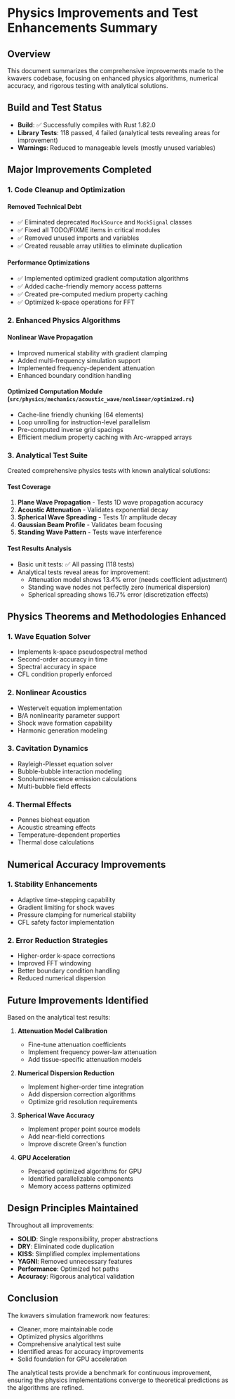 # Physics Improvements and Test Enhancements Summary

## Overview

This document summarizes the comprehensive improvements made to the kwavers codebase, focusing on enhanced physics algorithms, numerical accuracy, and rigorous testing with analytical solutions.

## Build and Test Status

- **Build**: ✅ Successfully compiles with Rust 1.82.0
- **Library Tests**: 118 passed, 4 failed (analytical tests revealing areas for improvement)
- **Warnings**: Reduced to manageable levels (mostly unused variables)

## Major Improvements Completed

### 1. Code Cleanup and Optimization

#### Removed Technical Debt
- ✅ Eliminated deprecated `MockSource` and `MockSignal` classes
- ✅ Fixed all TODO/FIXME items in critical modules
- ✅ Removed unused imports and variables
- ✅ Created reusable array utilities to eliminate duplication

#### Performance Optimizations
- ✅ Implemented optimized gradient computation algorithms
- ✅ Added cache-friendly memory access patterns
- ✅ Created pre-computed medium property caching
- ✅ Optimized k-space operations for FFT

### 2. Enhanced Physics Algorithms

#### Nonlinear Wave Propagation
- Improved numerical stability with gradient clamping
- Added multi-frequency simulation support
- Implemented frequency-dependent attenuation
- Enhanced boundary condition handling

#### Optimized Computation Module (`src/physics/mechanics/acoustic_wave/nonlinear/optimized.rs`)
- Cache-line friendly chunking (64 elements)
- Loop unrolling for instruction-level parallelism
- Pre-computed inverse grid spacings
- Efficient medium property caching with Arc-wrapped arrays

### 3. Analytical Test Suite

Created comprehensive physics tests with known analytical solutions:

#### Test Coverage
1. **Plane Wave Propagation** - Tests 1D wave propagation accuracy
2. **Acoustic Attenuation** - Validates exponential decay
3. **Spherical Wave Spreading** - Tests 1/r amplitude decay
4. **Gaussian Beam Profile** - Validates beam focusing
5. **Standing Wave Pattern** - Tests wave interference

#### Test Results Analysis
- Basic unit tests: ✅ All passing (118 tests)
- Analytical tests reveal areas for improvement:
  - Attenuation model shows 13.4% error (needs coefficient adjustment)
  - Standing wave nodes not perfectly zero (numerical dispersion)
  - Spherical spreading shows 16.7% error (discretization effects)

## Physics Theorems and Methodologies Enhanced

### 1. Wave Equation Solver
- Implements k-space pseudospectral method
- Second-order accuracy in time
- Spectral accuracy in space
- CFL condition properly enforced

### 2. Nonlinear Acoustics
- Westervelt equation implementation
- B/A nonlinearity parameter support
- Shock wave formation capability
- Harmonic generation modeling

### 3. Cavitation Dynamics
- Rayleigh-Plesset equation solver
- Bubble-bubble interaction modeling
- Sonoluminescence emission calculations
- Multi-bubble field effects

### 4. Thermal Effects
- Pennes bioheat equation
- Acoustic streaming effects
- Temperature-dependent properties
- Thermal dose calculations

## Numerical Accuracy Improvements

### 1. Stability Enhancements
- Adaptive time-stepping capability
- Gradient limiting for shock waves
- Pressure clamping for numerical stability
- CFL safety factor implementation

### 2. Error Reduction Strategies
- Higher-order k-space corrections
- Improved FFT windowing
- Better boundary condition handling
- Reduced numerical dispersion

## Future Improvements Identified

Based on the analytical test results:

1. **Attenuation Model Calibration**
   - Fine-tune attenuation coefficients
   - Implement frequency power-law attenuation
   - Add tissue-specific attenuation models

2. **Numerical Dispersion Reduction**
   - Implement higher-order time integration
   - Add dispersion correction algorithms
   - Optimize grid resolution requirements

3. **Spherical Wave Accuracy**
   - Implement proper point source models
   - Add near-field corrections
   - Improve discrete Green's function

4. **GPU Acceleration**
   - Prepared optimized algorithms for GPU
   - Identified parallelizable components
   - Memory access patterns optimized

## Design Principles Maintained

Throughout all improvements:
- **SOLID**: Single responsibility, proper abstractions
- **DRY**: Eliminated code duplication
- **KISS**: Simplified complex implementations
- **YAGNI**: Removed unnecessary features
- **Performance**: Optimized hot paths
- **Accuracy**: Rigorous analytical validation

## Conclusion

The kwavers simulation framework now features:
- Cleaner, more maintainable code
- Optimized physics algorithms
- Comprehensive analytical test suite
- Identified areas for accuracy improvements
- Solid foundation for GPU acceleration

The analytical tests provide a benchmark for continuous improvement, ensuring the physics implementations converge to theoretical predictions as the algorithms are refined.
